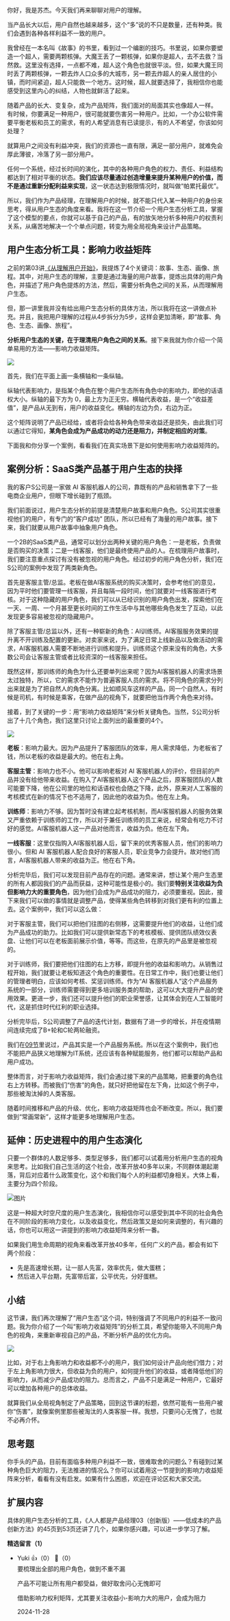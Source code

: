 你好，我是苏杰。今天我们再来聊聊对用户的理解。

当产品长大以后，用户自然也越来越多，这个“多”说的不只是数量，还有种类。我们会遇到各种各样利益不一致的用户。

我曾经在一本名叫《故事》的书里，看到过一个编剧的技巧。书里说，如果你要塑造一个超人，需要两颗核弹。大魔王丢了一颗核弹，如果你是超人，去不去救？当然救。这里没有选择，一点都不难，超人这个角色也就很平淡。但，如果大魔王同时丢了两颗核弹，一颗去炸人口众多的大城市，另一颗去炸超人的亲人居住的小镇，而时间紧迫，超人只能救一个地方。这时候，超人就要选择了，我相信你也能感受到这里内心的纠结，人物也就鲜活了起来。

随着产品的长大、变复杂，成为产品矩阵，我们面对的局面其实也像超人一样。 有时候，你要满足一种用户，很可能就要伤害另一种用户。比如，一个办公软件需要平衡老板和员工的需求，有的人希望消息有已读提示，有的人不希望，你该如何处理？

就算用户之间没有利益冲突，我们的资源也一直有限，满足一部分用户，就难免会厚此薄彼，冷落了另一部分用户。

任何一个系统，经过长时间的演化，其中的各种用户角色的权力、责任、利益结构都达到了相对平衡的状态。**我们应该尽量通过创造增量来提升某种用户的价值，而不是通过重新分配利益来实现**，这一状态达到极限情况时，就叫做“帕累托最优”。

所以，我们作为产品经理，在理解用户的时候，就不能只代入某一种用户的身份来思考，得从用户生态的角度来看。我将在这一节介绍一个用户生态分析工具，掌握了这个模型的要点，你就可以基于自己的产品，有的放矢地分析多种用户的权责利关系，从痛苦地解决一个个单点问题，转变为用全局视角来设计产品策略。

## 用户生态分析工具：影响力收益矩阵

之前的第03讲[《从理解用户开始》](https://time.geekbang.org/column/article/155079)，我提炼了4个关键词：故事、生态、画像、旅程。其中，对用户生态的理解，主要是通过海量的用户故事，提炼出具体的用户角色，并描述了用户角色提炼的方法，然后，需要分析角色之间的关系，从而理解用户生态。

但，那一讲里我并没有给出用户生态分析的具体方法，所以我将在这一讲做点补充。并且，我把用户理解的过程从4步拆分为5步，这样会更加清晰，即“故事、角色、生态、画像、旅程”。

**分析用户生态的关键，在于理清用户角色之间的关系**。接下来我就为你介绍一个简单易用的方法——影响力收益矩阵。

![](https://static001.geekbang.org/resource/image/93/b0/937e39b6524cb940f7d7643cf86022b0.jpg?wh=2000x1094)

首先，我们在平面上画一条横轴和一条纵轴。

纵轴代表影响力，是指某个角色在整个用户生态所有角色中的影响力，即他的话语权大小。纵轴的最下方为 0，最上方为正无穷。横轴代表收益，是一个“收益差值”，是产品从无到有，用户的收益变化。横轴的左边为负，右边为正。

这个矩阵说明了产品已经给，或者将会给各种角色带来收益还是损失，由此我们可以通过它得知，**某角色会成为产品成功的动力还是阻力，并制定相应的对策**。

下面我和你分享一个案例，看看我们在真实场景下是如何使用影响力收益矩阵的。

## 案例分析：SaaS类产品基于用户生态的抉择

我的客户S公司是一家做 AI 客服机器人的公司，靠既有的产品和销售拿下了一些电商企业用户，但眼下增长碰到了瓶颈。

我们前面说过，用户生态分析的前提是清楚用户故事和用户角色。S公司其实很重视他们的用户，有专门的“客户成功” 团队，所以已经有了海量的用户故事。接下来，我们就要从用户故事中抽象用户角色。

一个2B的SaaS类产品，通常可以划分出两种关键的用户角色：一是老板，负责做是否购买的决策；二是一线客服，他们是最终使用产品的人。在梳理用户故事时，我们要注意重点探讨有没有被忽视的用户角色。经过初步的用户角色分析，我们在S公司的案例中发现了两类新角色。

首先是客服主管/总监。老板在做AI客服系统的购买决策时，会参考他们的意见，因为平时他们要管理一线客服，并且每隔一段时间，他们就要对一线客服进行考核。对于这种隐藏的用户角色，我们可以从已经识别的用户角色出发，探索他们在一天、一周、一个月甚至更长时间的工作生活中与其他哪些角色发生了互动，以此发现更多容易被忽视的隐藏用户。

除了客服主管/总监以外，还有一种崭新的角色：AI训练师。AI客服服务效果的提升离不开训练及配置的更新。对卖家来说，为了满足日常上线新品以及做活动的需求，AI客服机器人需要不断地进行训练和提升。训练师这个原来没有的角色，大多数公司会让客服主管或者比较资深的一线客服来担任。

既然这样，那训练师的角色为什么还要单列出来呢？因为AI客服机器人的需求场景太过独特，所以，它的需求不能作为普遍客服人员的需求。将不同角色的需求分列出来就是为了把自然人的角色分离。比如顺风车这样的产品，同一个自然人，有时候是司机，有时候是乘客，在做产品的视角下，就要把他当作两个角色来对待。

接着，到了关键的一步：用“影响力收益矩阵”来分析关键角色。当然，S公司分析出了十几个角色，我们这里只讨论上面列出的最重要的4个。

![](https://static001.geekbang.org/resource/image/8c/77/8c5b4c957yy619f70386ce346e9bf477.jpg?wh=2000x1094)

**老板**：影响力最大。因为产品提升了客服团队的效率，用人需求降低，为老板省了钱，所以老板的收益是最大的。他在右上角。

**客服主管**：影响力也不小。他可以影响老板对 AI 客服机器人的评价，但目前的产品并没有给他带来收益。在购入了AI客服机器人这个产品之后，原客服团队的人数可能要下降，他在公司里的地位和话语权也会随之下降，此外，原来对人工客服的考核模式在新的情况下也不适用了，因此他的收益为负。他在左上角。

**训练师**：影响力不够。因为暂时没有建立起考核机制，而AI客服机器人的服务效果又严重依赖于训练师的工作，所以对于兼任训练师的员工来说，经常会有吃力不讨好的感觉。AI客服机器人这一产品对他而言，收益为负。他在左下角。

**一线客服**：这里仅指购入AI客服机器人后，留下来的优秀客服人员，他们的影响力很小。但和 AI 客服机器人配合良好的客服人员，职业竞争力会提升。故对他们而言，AI客服机器人带来的收益为正。他在右下角。

分析完毕后，我们可以发现目前产品存在的问题。通常来讲，想让某个用户生态里的所有人都因我们的产品而获益，这种可能性是极小的。我们要**特别关注收益为负但影响力大的重要角色**，因为他们会成为产品成功的阻力，必须要重视。因此，接下来我们可以做的事情就是调整产品，使得某些角色转移到对我们更有利的位置上去。这个案例中，我们可以这么做：

对于客服主管，我们可以把他们往图的右侧移，这需要提升他们的收益，让他们成为产品成功的助力。比如我们可以提供新常态下的考核模板、提供团队绩效仪表盘、让他们可以在老板面前展示价值，等等。而这些，在原先的产品里是被忽视的。

对于训练师，我们要把他们往图的右上方移，即提升他的收益和影响力。从销售过程开始，我们就要让老板知道这个角色的重要性。在日常工作中，我们也要让他们的管理者明白，应该如何考核、奖惩训练师。作为“AI 客服机器人”这个产品服务系统的一部分，训练师需要得到更多培训服务类的帮助，这可以大大提升产品的使用效果。更进一步，我们还可以提升他们的职业荣誉感，让其体会到在人工智能时代，这是抓住时代红利的职业选择。

分析完毕后，S公司调整了产品的迭代计划，数据有了进一步的增长，并在疫情期间连续完成了B+轮和C轮两轮融资。

我们在[09节](https://time.geekbang.org/column/article/162862)里说过，产品其实是一个产品服务系统。所以在这个案例中，我们也不能把产品狭义地理解为IT系统，还应该有各种赋能服务，他们都可以帮助产品和用户成功。

整体而言，对于影响力收益矩阵，我们会通过接下来的产品策略，把重要的角色往右上方转移。而被我们“伤害”的角色，就只好把他留在左下角，比如这个例子中，那些被淘汰掉的人类客服。

随着时间推移和产品的升级、优化，影响力收益矩阵也会不断改变。所以，我们要做到“常画常新”，这样才能更多地理解用户生态。

## 延伸：历史进程中的用户生态演化

只要一个群体的人数足够多、类型足够多，我们都可以试着用分析用户生态的视角来思考。比如我们自己生活的这个社会，改革开放40多年以来，不同群体潮起潮落，背后对应着什么政策变化，这个和我们每个人的利益都切身相关。大体上看，主要分为四个阶段。

![图片](https://static001.geekbang.org/resource/image/a7/9c/a7e654ba8720cyy307f7e2bce487799c.jpg?wh=1920x1146)

这是一种超大时空尺度的用户生态演化，我相信你可以感受到其中不同的社会角色在不同阶段的影响力变化，以及收益变化，然后政策又是如何来调整的，有兴趣的话，你也可以用这一讲提到的影响力收益矩阵来分析一番。

如果我们用生命周期的视角来看改革开放40多年，任何广义的产品，都会有如下两个阶段：

- 先是高速增长期，让一部人先富，效率优先，做大蛋糕；
- 然后进入平台期，先富带后富，公平优先，分好蛋糕。

## 小结

这节课，我们再次理解了“用户生态”这个词，特别强调了不同用户的利益不一致问题。我为你介绍了一个叫“影响力收益矩阵”的分析工具，希望你能带入不同用户角色的视角，来重新审视自己的产品，不断分析产品的优化方向。

![](https://static001.geekbang.org/resource/image/93/b0/937e39b6524cb940f7d7643cf86022b0.jpg?wh=2000x1094)

比如，对于右上角影响力和收益都不小的用户，我们如何设计产品向他们借力；对于左上角影响力很大，但收益为负的用户，如何提升他们的收益，或者降低他们的影响力，从而减少产品成功的阻力。总而言之，产品不只是满足一种用户，它最好可以增加各种用户的总体收益。

就算我们从全局视角制定了产品策略，回到这节课的标题，依然可能有一些用户被你“伤害”，就像案例里那些被淘汰的人类客服一样。我想，只要问心无愧了，也就不必再介怀。

## 思考题

你手头的产品，目前有面临多种用户利益不一致，很难取舍的问题么？有碰到过某种角色巨大的阻力，无法推进的情况么？你可以试着用这一节提到的影响力收益矩阵来分析，看看有没有启发。如果有什么困惑，欢迎在评论区和大家交流。

## **扩展内容**

具体的用户生态分析的工具，《人人都是产品经理03（创新版）——低成本的产品创新方法》的45页到53页还讲了几个，如果你感兴趣，可以进一步学习了解。
<div><strong>精选留言（1）</strong></div><ul>
<li><span>Yuki</span> 👍（0） 💬（0）<div>要梳理出全部的用户角色，做到不重不漏

产品不可能让所有用户都受益，做好取舍问心无愧即可

借助影响力权利矩阵，尤其要关注收益小-影响力大的用户，会成为阻力
</div>2024-11-28</li><br/>
</ul>